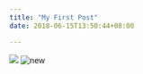 ```yaml
---
title: "My First Post"
date: 2018-06-15T13:50:44+08:00

---
```


![](/images/new2.jpg)
![new](/static/images/new2.jpg)